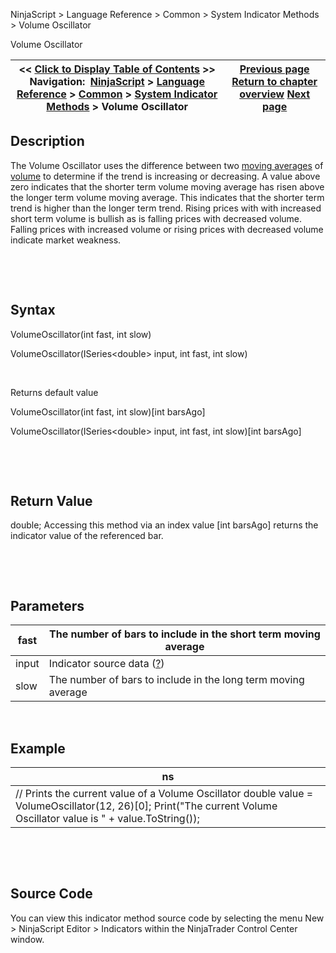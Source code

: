 ﻿


NinjaScript \> Language Reference \> Common \> System Indicator Methods \> Volume Oscillator






















Volume Oscillator







| \<\< [Click to Display Table of Contents](volume_oscillator.md) \>\> **Navigation:**     [NinjaScript](ninjascript-1.md) \> [Language Reference](language_reference_wip-1.md) \> [Common](common-1.md) \> [System Indicator Methods](indicators-1.md) \> Volume Oscillator | [Previous page](volume_moving_average_volma-1.md) [Return to chapter overview](indicators-1.md) [Next page](volume_rate_of_change_vroc-1.md) |
| --- | --- |











## Description


The Volume Oscillator uses the difference between two [moving averages](moving_average_-_simple_sma-1.md) of [volume](volume-1.md) to determine if the trend is increasing or decreasing. A value above zero indicates that the shorter term volume moving average has risen above the longer term volume moving average. This indicates that the shorter term trend is higher than the longer term trend. Rising prices with with increased short term volume is bullish as is falling prices with decreased volume. Falling prices with increased volume or rising prices with decreased volume indicate market weakness.


 


 


## Syntax


VolumeOscillator(int fast, int slow)  

VolumeOscillator(ISeries\<double\> input, int fast, int slow)


 


Returns default value  

VolumeOscillator(int fast, int slow)\[int barsAgo]  

VolumeOscillator(ISeries\<double\> input, int fast, int slow)\[int barsAgo]


 


 


## Return Value


double; Accessing this method via an index value \[int barsAgo] returns the indicator value of the referenced bar.


 


 


## Parameters




| fast | The number of bars to include in the short term moving average |
| --- | --- |
| input | Indicator source data ([?](valid_input_data_for_indicator-1.md)) |
| slow | The number of bars to include in the long term moving average |



 


## 


## Example




| ns |
| --- |
| // Prints the current value of a Volume Oscillator double value \= VolumeOscillator(12, 26)\[0]; Print("The current Volume Oscillator value is " \+ value.ToString()); |



 


 


## Source Code


You can view this indicator method source code by selecting the menu New \> NinjaScript Editor \> Indicators within the NinjaTrader Control Center window.








